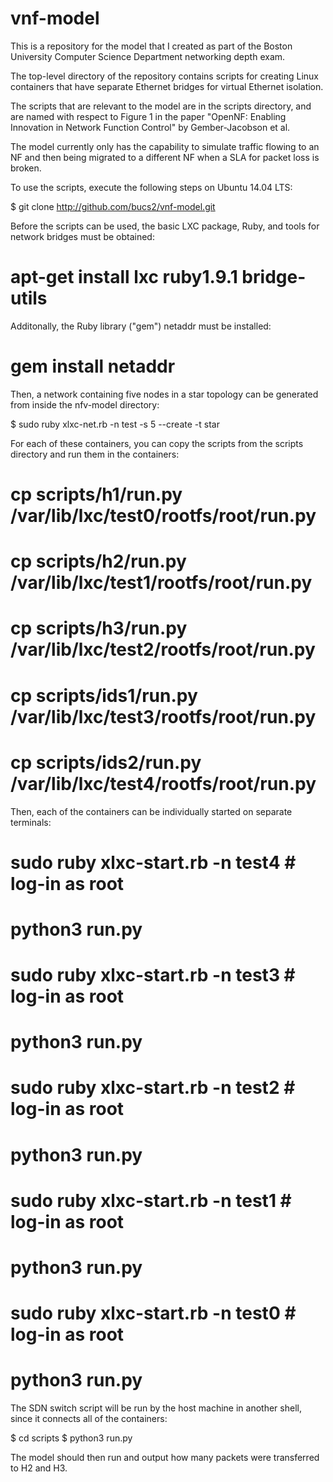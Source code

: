 vnf-model
=========

This is a repository for the model that I created as part of the
Boston University Computer Science Department networking depth exam.

The top-level directory of the repository contains scripts for creating
Linux containers that have separate Ethernet bridges for virtual Ethernet
isolation.

The scripts that are relevant to the model are in the scripts directory,
and are named with respect to Figure 1 in the paper "OpenNF: Enabling
Innovation in Network Function Control" by Gember-Jacobson et al.

The model currently only has the capability to simulate traffic flowing
to an NF and then being migrated to a different NF when a SLA for packet
loss is broken.

To use the scripts, execute the following steps on Ubuntu 14.04 LTS:

 $ git clone http://github.com/bucs2/vnf-model.git

Before the scripts can be used, the basic LXC package, Ruby, and tools for network bridges must be obtained:

 # apt-get install lxc ruby1.9.1 bridge-utils

Additonally, the Ruby library ("gem") netaddr must be installed:

 # gem install netaddr 

Then, a network containing five nodes in a star topology can be generated
from inside the nfv-model directory:

 $ sudo ruby xlxc-net.rb -n test -s 5 --create -t star

For each of these containers, you can copy the scripts from the scripts
directory and run them in the containers:

 # cp scripts/h1/run.py /var/lib/lxc/test0/rootfs/root/run.py
 # cp scripts/h2/run.py /var/lib/lxc/test1/rootfs/root/run.py
 # cp scripts/h3/run.py /var/lib/lxc/test2/rootfs/root/run.py
 # cp scripts/ids1/run.py /var/lib/lxc/test3/rootfs/root/run.py
 # cp scripts/ids2/run.py /var/lib/lxc/test4/rootfs/root/run.py

Then, each of the containers can be individually started on separate
terminals:

 # sudo ruby xlxc-start.rb -n test4    # log-in as root
 # python3 run.py

 # sudo ruby xlxc-start.rb -n test3    # log-in as root
 # python3 run.py

 # sudo ruby xlxc-start.rb -n test2    # log-in as root
 # python3 run.py

 # sudo ruby xlxc-start.rb -n test1    # log-in as root
 # python3 run.py

 # sudo ruby xlxc-start.rb -n test0    # log-in as root
 # python3 run.py

The SDN switch script will be run by the host machine in another shell,
since it connects all of the containers:

 $ cd scripts
 $ python3 run.py

The model should then run and output how many packets were transferred
to H2 and H3.
